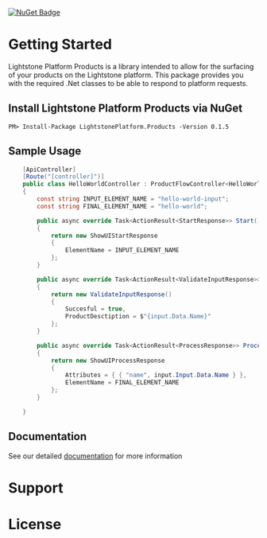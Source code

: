 
[![NuGet Badge](https://img.shields.io/nuget/v/LightstonePlatform.Products)](https://www.nuget.org/packages/LightstonePlatform.Products/)
# Getting Started

Lightstone Platform Products is a library intended to allow for the surfacing of your products on the Lightstone platform. This package provides you with the required .Net classes to be able to respond to platform requests.

## Install Lightstone Platform Products via NuGet

```
PM> Install-Package LightstonePlatform.Products -Version 0.1.5
```

## Sample Usage

``` C#
    [ApiController]
    [Route("[controller]")]
    public class HelloWorldController : ProductFlowController<HelloWorldInput>
    {
        const string INPUT_ELEMENT_NAME = "hello-world-input";
        const string FINAL_ELEMENT_NAME = "hello-world";

        public async override Task<ActionResult<StartResponse>> Start([FromBody] ProductFlowInstanceStartModel input)
        {
            return new ShowUIStartResponse
            {
                ElementName = INPUT_ELEMENT_NAME
            };
        }

        public async override Task<ActionResult<ValidateInputResponse>> ValidateInputs([FromBody] ProductFlowInstanceInput<HelloWorldInput> input)
        {
            return new ValidateInputResponse()
            {
                Succesful = true,
                ProductDesctiption = $"{input.Data.Name}"
            };
        }

        public async override Task<ActionResult<ProcessResponse>> Process([FromBody] ProductFlowInstanceProcessModel<HelloWorldInput> input)
        {
            return new ShowUIProcessResponse
            {
                Attributes = { { "name", input.Input.Data.Name } },
                ElementName = FINAL_ELEMENT_NAME
            };
        }

    }
```

## Documentation

See our detailed [documentation](https://github.com/Lightstone-Group/LightstonePlatform.Products/blob/main/docs/index.md) for more information
# Support



# License

